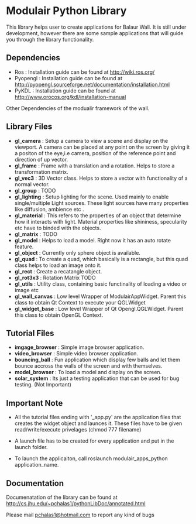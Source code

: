 Modulair Python Library
=======================

This library helps user to create applications for Balaur Wall. It is still under development, however there are some sample applications that will guide you through the library functionality.

Dependencies
------------
- Ros      : Installation guide can be found at http://wiki.ros.org/
- Pyopengl : Installation guide can be found at http://pyopengl.sourceforge.net/documentation/installation.html
- PyKDL    : Installation guide can be found at http://www.orocos.org/kdl/installation-manual

Other Dependencies of the modualir framework of the wall.

Library Files
-------------

- **gl_camera**      : Setup a camera to view a scene and display on the viewport. A camera can be placed at any point on the screen by giving it a positon of the eye,i.e camera, position of the reference point and direction of up vector.
- **gl_frame**       : Frame with a translation and a rotation. Helps to store a transformation matrix.
- **gl_vec3**		 : 3D Vector class. Helps to store a vector with functionality of a normal vector.
- **gl_group**       : TODO
- **gl_lighting**    : Setup lighting for the scene. Used mainly to enable single/multiple Light sources. These light sources have many properties like diffusion, ambience etc .
- **gl_material**    : This refers to the properties of an object that determine how it interacts with light. Material properties like shininess, specularity etc have to binded with the objects.
- **gl_matrix**      : TODO
- **gl_model**       : Helps to load a model. Right now it has an auto rotate feature.
- **gl_object**      : Currently only sphere object is available. 
- **gl_quad**        : To create a quad, which basically is a rectangle, but this quad class helps to load an image onto it.
- **gl_rect**        : Create a recatangle object. 
- **gl_rot3x3**      : Rotation Matrix TODO
- **gl_utils**       : Utility class, containing basic functinality of loading a video or image etc
- **gl_wall_canvas** : Low level Wrapper of ModulairAppWidget. Parent this class to obtain Qt Context to execute your QGLWidget
- **gl_widget_base** : Low level Wrapper of Qt Opengl.QGLWidget. Parent this class to obtain OpenGL Context.


Tutorial Files
--------------

- **imgage_browser** : Simple image browser application. 
- **video_browser**  : Simple video browser application.
- **bouncing_ball**  : Fun application which display few balls and let them bounce accross the walls of the screen and with themselves.
- **model_browser**  : To load a model and display on the screen.
- **solar_system**   : Its just a testing application that can be used for bug testing. (Not Important)

Important Note 
-------------- 
- All the tutorial files ending with '_app.py' are the application files that creates the widget object and launces it. These files have to be given read/write/execute privelages (chmod 777 filename)

- A launch file has to be created for every application and put in the launch folder. 

- To launch the applicaiton, call roslaunch modulair_apps_python application_name.

Documentation
-------------
Documenatation of the library can be found at http://cs.jhu.edu/~pchalas1/pythonLibDoc/annotated.html


Please mail pchalas1@hotmail.com to report any kind of bugs
